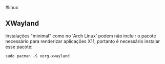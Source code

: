 #linux 

## XWayland
Instalações "minimal" como no 'Arch Linux' podem não incluir o pacote necessário para renderizar aplicações X11, portanto é necessário instalar esse pacote:

``` 
sudo pacman -S xorg-xwayland
```

